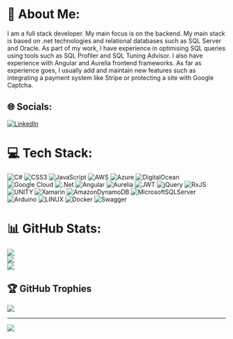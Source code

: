 # 💫 About Me:
I am a full stack developer. My main focus is on the backend. My main stack is based on .net technologies and relational databases such as SQL Server and Oracle. As part of my work, I have experience in optimising SQL queries using tools such as SQL Profiler and SQL Tuning Advisor. I also have experience with Angular and Aurelia frontend frameworks. As far as experience goes, I usually add and maintain new features such as integrating a payment system like Stripe or protecting a site with Google Captcha. 


## 🌐 Socials:
[![LinkedIn](https://img.shields.io/badge/LinkedIn-%230077B5.svg?logo=linkedin&logoColor=white)]([https://linkedin.com/in/https://www.linkedin.com/in/oleksandr-lohvinov-134a72183/](https://www.linkedin.com/in/bohdan-roshko-1ba6b6183/)) 

# 💻 Tech Stack:
![C#](https://img.shields.io/badge/c%23-%23239120.svg?style=flat&logo=c-sharp&logoColor=white) ![CSS3](https://img.shields.io/badge/css3-%231572B6.svg?style=flat&logo=css3&logoColor=white) ![JavaScript](https://img.shields.io/badge/javascript-%23323330.svg?style=flat&logo=javascript&logoColor=%23F7DF1E) ![AWS](https://img.shields.io/badge/AWS-%23FF9900.svg?style=flat&logo=amazon-aws&logoColor=white) ![Azure](https://img.shields.io/badge/azure-%230072C6.svg?style=flat&logo=azure-devops&logoColor=white) ![DigitalOcean](https://img.shields.io/badge/DigitalOcean-%230167ff.svg?style=flat&logo=digitalOcean&logoColor=white) ![Google Cloud](https://img.shields.io/badge/Google%20Cloud-%234285F4.svg?style=flat&logo=google-cloud&logoColor=white) ![.Net](https://img.shields.io/badge/.NET-5C2D91?style=flat&logo=.net&logoColor=white) ![Angular](https://img.shields.io/badge/angular-%23DD0031.svg?style=flat&logo=angular&logoColor=white) ![Aurelia](https://img.shields.io/badge/aurelia-%23ED2B88.svg?style=flat&logo=aurelia&logoColor=fff) ![JWT](https://img.shields.io/badge/JWT-black?style=flat&logo=JSON%20web%20tokens) ![jQuery](https://img.shields.io/badge/jquery-%230769AD.svg?style=flat&logo=jquery&logoColor=white) ![RxJS](https://img.shields.io/badge/rxjs-%23B7178C.svg?style=flat&logo=reactivex&logoColor=white) ![UNITY](https://img.shields.io/badge/Unity-%2320232a.svg?style=flat&logo=unity&logoColor=white) ![Xamarin](https://img.shields.io/badge/Xamarin-3199DC?style=flat&logo=xamarin&logoColor=white) ![AmazonDynamoDB](https://img.shields.io/badge/Amazon%20DynamoDB-4053D6?style=flat&logo=Amazon%20DynamoDB&logoColor=white) ![MicrosoftSQLServer](https://img.shields.io/badge/Microsoft%20SQL%20Sever-CC2927?style=flat&logo=microsoft%20sql%20server&logoColor=white) ![Arduino](https://img.shields.io/badge/-Arduino-00979D?style=flat&logo=Arduino&logoColor=white) ![LINUX](https://img.shields.io/badge/Linux-FCC624?style=flat&logo=linux&logoColor=black) ![Docker](https://img.shields.io/badge/docker-%230db7ed.svg?style=flat&logo=docker&logoColor=white) ![Swagger](https://img.shields.io/badge/-Swagger-%23Clojure?style=flat&logo=swagger&logoColor=white)
# 📊 GitHub Stats:
![](https://github-readme-stats.vercel.app/api?username=BohdanRoshko&theme=dark&hide_border=true&include_all_commits=false&count_private=false)<br/>
![](https://github-readme-streak-stats.herokuapp.com/?user=BohdanRoshko&theme=dark&hide_border=true)<br/>
![](https://github-readme-stats.vercel.app/api/top-langs/?username=BohdanRoshko&theme=dark&hide_border=true&include_all_commits=false&count_private=false&layout=compact)

## 🏆 GitHub Trophies
![](https://github-profile-trophy.vercel.app/?username=BohdanRoshko&theme=radical&no-frame=false&no-bg=false&margin-w=4)

---
[![](https://visitcount.itsvg.in/api?id=BohdanRoshko&icon=0&color=0)](https://visitcount.itsvg.in)
